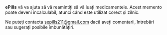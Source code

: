 **ePills** vă va ajuta să vă reamintiți să vă luați medicamentele. Acest memento poate deveni incalculabil, atunci când este utilizat corect și zilnic.


Ne puteți contacta <sepills211@gmail.com> dacă aveți comentarii, întrebări sau sugerați posibile îmbunătățiri.
